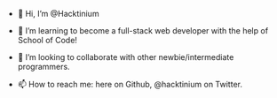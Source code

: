 - 👋 Hi, I’m @Hacktinium

- 👀 I’m learning to become a full-stack web developer with the help of School of Code!

- 💞️ I’m looking to collaborate with other newbie/intermediate programmers.

- 📫 How to reach me: here on Github, @hacktinium on Twitter.

<!---
Hacktinium/Hacktinium is a ✨ special ✨ repository because its `README.md` (this file) appears on your GitHub profile.
You can click the Preview link to take a look at your changes.
--->
